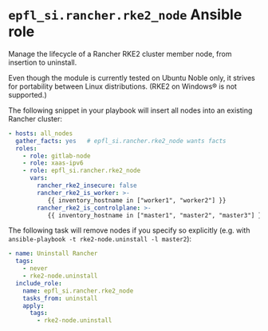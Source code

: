 # `epfl_si.rancher.rke2_node` Ansible role

Manage the lifecycle of a Rancher RKE2 cluster member node, from insertion to uninstall.

Even though the module is currently tested on Ubuntu Noble only, it
strives for portability between Linux distributions. (RKE2 on Windows® is not supported.)

The following snippet in your playbook will insert all nodes into an existing Rancher cluster:

```yaml
- hosts: all_nodes
  gather_facts: yes   # epfl_si.rancher.rke2_node wants facts
  roles:
    - role: gitlab-node
    - role: xaas-ipv6
    - role: epfl_si.rancher.rke2_node
      vars:
        rancher_rke2_insecure: false
        rancher_rke2_is_worker: >-
           {{ inventory_hostname in ["worker1", "worker2"] }}
        rancher_rke2_is_controlplane: >-
           {{ inventory_hostname in ["master1", "master2", "master3"] }}
```

The following task will remove nodes if you specify so explicitly (e.g. with `ansible-playbook -t rke2-node.uninstall -l master2`):

```yaml
- name: Uninstall Rancher
  tags:
    - never
    - rke2-node.uninstall
  include_role:
    name: epfl_si.rancher.rke2_node
    tasks_from: uninstall
    apply:
      tags:
        - rke2-node.uninstall
```

